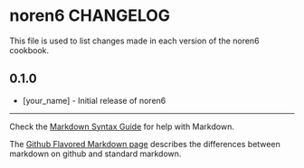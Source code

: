noren6 CHANGELOG
================

This file is used to list changes made in each version of the noren6 cookbook.

0.1.0
-----
- [your_name] - Initial release of noren6

- - -
Check the [Markdown Syntax Guide](http://daringfireball.net/projects/markdown/syntax) for help with Markdown.

The [Github Flavored Markdown page](http://github.github.com/github-flavored-markdown/) describes the differences between markdown on github and standard markdown.
